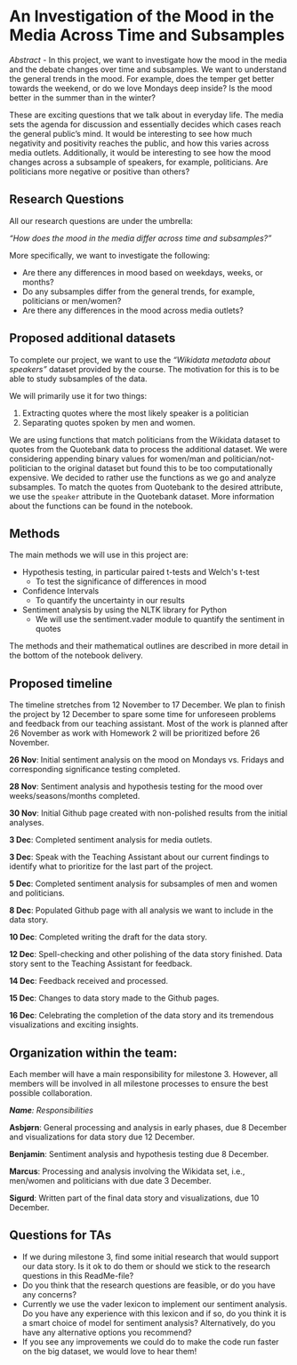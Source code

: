 
# An Investigation of the Mood in the Media Across Time and Subsamples
*Abstract* - In this project, we want to investigate how the mood in the media and the debate changes over time and subsamples. We want to understand the general trends in the mood. For example, does the temper get better towards the weekend, or do we love Mondays deep inside? Is the mood better in the summer than in the winter?

These are exciting questions that we talk about in everyday life. The media sets the agenda for discussion and essentially decides which cases reach the general public’s mind. It would be interesting to see how much negativity and positivity reaches the public, and how this varies across media outlets. Additionally, it would be interesting to see how the mood changes across a subsample of speakers, for example, politicians. Are politicians more negative or positive than others?


## Research Questions

All our research questions are under the umbrella:

*“How does the mood in the media differ across time and subsamples?”* 

More specifically, we want to investigate the following:
* Are there any differences in mood based on weekdays, weeks, or months?
* Do any subsamples differ from the general trends, for example, politicians or men/women?
* Are there any differences in the mood across media outlets?


## Proposed additional datasets
To complete our project, we want to use the *“Wikidata metadata about speakers”* dataset provided by the course. The motivation for this is to be able to study subsamples of the data. 

We will primarily use it for two things:
 1) Extracting quotes where the most likely speaker is a politician
 2) Separating quotes spoken by men and women.

We are using functions that match politicians from the Wikidata dataset to quotes from the Quotebank data to process the additional dataset. We were considering appending binary values for women/man and politician/not-politician to the original dataset but found this to be too computationally expensive. We decided to rather use the functions as we go and analyze subsamples. To match the quotes from Quotebank to the desired attribute, we use the `speaker` attribute in the Quotebank dataset. More information about the functions can be found in the notebook. 
 
## Methods
The main methods we will use in this project are:
* Hypothesis testing, in particular paired t-tests and Welch's t-test
    * To test the significance of differences in mood
* Confidence Intervals
    * To quantify the uncertainty in our results
* Sentiment analysis by using the NLTK library for Python
    * We will use the sentiment.vader module to quantify the sentiment in quotes 

The methods and their mathematical outlines are described in more detail in the bottom of the notebook delivery.

## Proposed timeline
The timeline stretches from 12 November to 17 December. We plan to finish the project by 12 December to spare some time for unforeseen problems and feedback from our teaching assistant. Most of the work is planned after 26 November as work with Homework 2 will be prioritized before 26 November.

__26 Nov__: Initial sentiment analysis on the mood on Mondays vs. Fridays and corresponding significance testing completed.

__28 Nov__: Sentiment analysis and hypothesis testing for the mood over weeks/seasons/months completed.

__30 Nov__: Initial Github page created with non-polished results from the initial analyses.

__3 Dec__: Completed sentiment analysis for media outlets.

__3 Dec__: Speak with the Teaching Assistant about our current findings to identify what to prioritize for the last part of the project.

__5 Dec__: Completed sentiment analysis for subsamples of men and women and politicians.

__8 Dec__: Populated Github page with all analysis we want to include in the data story.

__10 Dec__: Completed writing the draft for the data story.

__12 Dec__: Spell-checking and other polishing of the data story finished. Data story sent to the Teaching Assistant for feedback.

__14 Dec__: Feedback received and processed. 

__15 Dec__: Changes to data story made to the Github pages.

__16 Dec__: Celebrating the completion of the data story and its tremendous visualizations and exciting insights.

## Organization within the team:
Each member will have a main responsibility for milestone 3. However, all members will be involved in all milestone processes to ensure the best possible collaboration.

*__Name__: Responsibilities*

__Asbjørn__: General processing and analysis in early phases, due 8 December and visualizations for data story due 12 December.

__Benjamin__: Sentiment analysis and hypothesis testing due 8 December.

__Marcus__: Processing and analysis involving the Wikidata set, i.e., men/women and politicians with due date 3 December.

__Sigurd__: Written part of the final data story and visualizations, due 10 December.

## Questions for TAs
* If we during milestone 3, find some initial research that would support our data story. Is it ok to do them or should we stick to the research questions in this ReadMe-file?
* Do you think that the research questions are feasible, or do you have any concerns?
* Currently we use the vader lexicon to implement our sentiment analysis. Do you have any experience with this lexicon and if so, do you think it is a smart choice of model for sentiment analysis? Alternatively, do you have any alternative options you recommend? 
* If you see any improvements we could do to make the code run faster on the big dataset, we would love to hear them!
